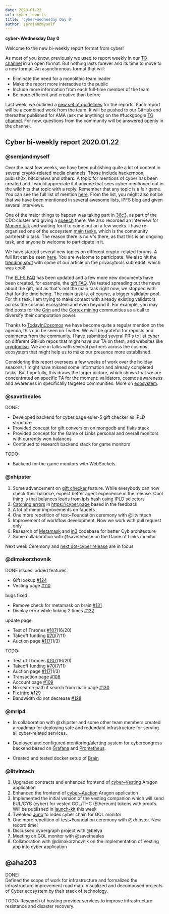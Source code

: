 ```yaml
---
date: 2020-01-22
url: cyber-reports
title: 'cyber~Wednesday Day 0'
author: serejandmyself
---
```


**cyber~Wednesday Day 0**

Welcome to the new bi-weekly report format from cyber!

As most of you know, previously we used to report weekly in our [TG channel](https://t.me/fuckgoogle) in an open format. But nothing lasts forever and its time to move to a new format. An asynchronous format that will:

- Eliminate the need for a monolithic team leader
- Make the report more interactive to the public
- Include more information from each full-time member of the team
- Be more efficient and creative than before

Last week, we outlined a [new set of guidelines](https://github.com/cybercongress/congress/blob/master/teams/team%20reports.md) for the reports. Each report will be a combined work from the team. It will be pushed to our GitHub and thereafter published for AMA (ask me anything) on the #fuckgoogle [TG channel](https://t.me/fuckgoogle). For now, questions from the community will be answered openly in the channel.

## Cyber bi-weekly report 2020.01.22

### @serejandmyself
Over the past few weeks, we have been publishing quite a lot of content in several crypto-related media channels. Those include
hackernoon, publish0x, bitcoinews and others. A topic for mentions of cyber has been created and I would appreciate it if
anyone that sees cyber mentioned out in the wild hits that topic with a reply. Remember that any topic is a fair game. You can see
the full list of mention [here](https://ai.cybercongress.ai/t/mentions-of-the-beast-in-the-wild-any-links-that-mention-cyber-cyb-etc-are-a-fair-game/40). From the list, you might also notice that we have been mentioned in several awesome lists, IPFS blog and given
several interviews.

One of the major things to happen was taking part in [36c3](https://events.ccc.de/congress/2019/wiki/index.php/Main_Page), as part of the CDC cluster and giving a [speech](https://www.youtube.com/watch?v=mc51zyflpa8) there. We also recorded
an interview for [Monero talk](https://www.monerotalk.live/) and waiting for it to come out on a few weeks. I have re-organised one of the ecosystem [main tasks](https://github.com/cybercongress/congress/issues/289), which is the community partnership task. The reason there is no V's there, as that this is an ongoing task, and anyone is welcome to participate in it.

We have started several new topics on different crypto-related forums. A full list can be seen [here](https://github.com/cybercongress/congress/tree/master/ecosystem/profiles). You are welcome to participate. We also hit the [trending spot](https://www.reddit.com/r/privacytoolsIO/comments/en6qbn/data_is_the_new_gold_unfortunately_in_todays/) with some of our article on the privacytools subreddit, which was cool!

The [ELI-5 FAQ](https://github.com/cybercongress/congress/blob/master/ecosystem/ELI-5%20FAQ.md) has been updated and a few more new documents have been created, for example, the [gift FAQ](https://github.com/cybercongress/congress/blob/master/ecosystem/Gift%20FAQ%20and%20general%20gift%20information.md). We tested spreading out the news about the gift, but as that's not the main task right now, we stopped with that for the time being. The main task is, of course, a bigger validator pool. For this task, I am trying to make contact with already existing validators across the cosmos ecosystem and even beyond it. For example, you may find posts for the [Grin](https://forum.grin.mw/t/a-shout-out-to-the-miners-of-grin-uncategorized-because-its-not-about-mining-grin-directly/6966) and the [Cortex mining](https://www.reddit.com/r/Cortex_Official/comments/erbuw3/off_topic_calling_out_to_cortex_miners/) communities as a call to diversify their computation power.

Thanks to [TodayInCosomos](https://twitter.com/adriana_kalpa) we have become quite a regular mention on the agenda, this can be seen on Twitter. We will be grateful for reposts and comments from the community. I have submitted [several PR's](https://github.com/serejandmyself) to list cyber on different GitHub repos that might have our TA on them, and websites like [cryptomiso](https://www.cryptomiso.com/). We are in talks with several partners across the cosmos ecosystem that might help us to make our presence more established.

Considering this report oversees a few weeks of work over the holiday seasons, I might have missed some information and already completed tasks. But hopefully, this draws the larger picture, which shows that we are concentrated on specific TA for the moment: validators, cosmos awareness and awareness in specifically targeted communities. More on [ecosystem](https://github.com/cybercongress).  

### @savetheales
DONE:
- Developed backend for cyber.page euler-5 gift checker as IPLD structure
- Provided concept for gift conversion on mongodb and flaks stack
- Provided concept for the Game of Links personal and overall monitors with currently won balances
- Continued to research backend stack for game monitors 

TODO:
- Backend for the game monitors with WebSockets.   

### @xhipster
1. Some advancement on [gift checker](https://cyber.page/#/search/0x002F9CaF40a444f20813DA783D152bdfAF42852F) feature. While everybody can now check their balance, expect better agent experience in the release. Cool thing is that balances loads from ipfs hash using IPLD selectors
2. [Catching errors](https://github.com/cybercongress/dot-cyber/issues?q=is%3Aopen+is%3Aissue+label%3Aerror) in https://cyber.page based in the feedback
3. A lot of minor improvements on faucets
4. One more repetition of test~Foundation ceremony with @litvintech
5. Improvement of workflow development. Now we work with pull request only
6. Research of [Metamask](https://github.com/MetaMask/metamask-extension) and [in3](https://in3.readthedocs.io/en/develop/getting_started.html) codebase for better Cyb architecture
7. Some collaboration with @savethealse on the Game of Links monitor

Next week Ceremony and [next dot-cyber release](https://github.com/cybercongress/dot-cyber/projects/3) are in focus

### @dimakorzhovnik
DONE issues:
added features:
- Gift lookup [#124](https://github.com/cybercongress/dot-cyber/issues/124)
- Vesting page [#110](https://github.com/cybercongress/dot-cyber/issues/110)

bugs fixed :
- Remove check for metamask on brain [#131](https://github.com/cybercongress/dot-cyber/issues/131)
- Display error while linking 2 times [#132](https://github.com/cybercongress/dot-cyber/issues/132)

update page:
- Test of Thrones [#107](https://github.com/cybercongress/dot-cyber/issues/107)(16/20)
- Takeoff funding [#70](https://github.com/cybercongress/dot-cyber/issues/70)(7/11)
- Auction page [#117](https://github.com/cybercongress/dot-cyber/issues/117)(1/3)

TODO: 
- Test of Thrones [#107](https://github.com/cybercongress/dot-cyber/issues/107)(16/20)
- Takeoff funding [#70](https://github.com/cybercongress/dot-cyber/issues/70)(7/11)
- Auction page [#117](https://github.com/cybercongress/dot-cyber/issues/117)(1/3)
- Transaction page [#108](https://github.com/cybercongress/dot-cyber/issues/108)
- Account page [#109](https://github.com/cybercongress/dot-cyber/issues/109)
- No search path if search from main page [#130](https://github.com/cybercongress/dot-cyber/issues/130)
- Fix intro [#129](https://github.com/cybercongress/dot-cyber/issues/129)
- Bandwidth do not decrease [#128](https://github.com/cybercongress/dot-cyber/issues/128)

### @mrlp4
- In collaboration with @xhipster and some other team members created a roadmap for deploying safe and redundant infrastructure for serving all cyber-related services.

- Deployed and configured monitoring/alerting system for cybercongress backend based on [Grafana](https://github.com/grafana/grafana) and [Prometheus](https://github.com/prometheus/prometheus).

- Created and tested docker setup of [Brain](https://github.com/cybercongress/brain)

### @litvintech
1. Upgraded contracts and enhanced frontend of [cyber~Vesting](github.com/cybercongress/aragon-auction-app) Aragon application
2. Enhanced the frontend of [cyber~Auction](github.com/cybercongress/aragon-auction-app) Aragon application
3. Implemented the initial version of the vesting companion which will send EUL/CYB (cyber) for vested GOL/THC (Ethereum) tokens with proofs. Will be published in [launch-kit](https://github.com/cybercongress/launch-kit/) this week
4. Tweaked [Juno](https://github.com/fissionlabsio/juno/) to index cyber chain for GOL monitor
5. One more repetition of test~Foundation ceremony with @xhipster. New record time!
6. Discussed cybergraph project with @belya
7. Meeting on GOL monitor with @savetheales
8. Collaboration with @dimakorzhovnik on the implementation of Vesting app into cyber application

## @aha203
DONE:  
Defined the scope of work for infrastructure and formalized the infrastructure improvement road map. Visualized and decomposed projects of Cyber ecosystem by their stack of technology. 

TODO: 
Research of hosting provider services to improve infrastructure resistance and disaster recovery. 
